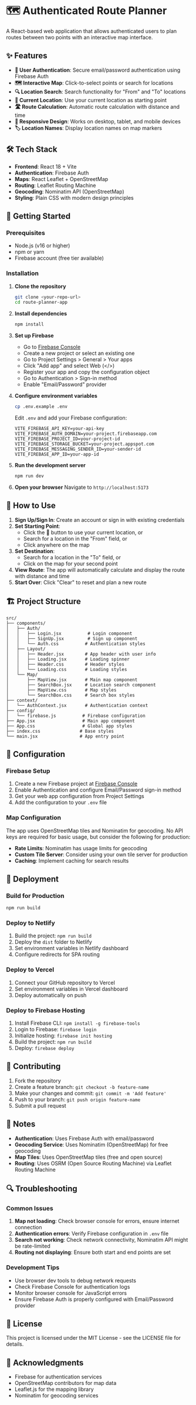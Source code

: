 # 🗺️ Authenticated Route Planner

A React-based web application that allows authenticated users to plan routes between two points with an interactive map interface.

## ✨ Features

- **🔐 User Authentication**: Secure email/password authentication using Firebase Auth
- **🗺️ Interactive Map**: Click-to-select points or search for locations
- **🔍 Location Search**: Search functionality for "From" and "To" locations
- **📍 Current Location**: Use your current location as starting point
- **🛣️ Route Calculation**: Automatic route calculation with distance and time
- **📱 Responsive Design**: Works on desktop, tablet, and mobile devices
- **🏷️ Location Names**: Display location names on map markers

## 🛠️ Tech Stack

- **Frontend**: React 18 + Vite
- **Authentication**: Firebase Auth
- **Maps**: React Leaflet + OpenStreetMap
- **Routing**: Leaflet Routing Machine
- **Geocoding**: Nominatim API (OpenStreetMap)
- **Styling**: Plain CSS with modern design principles

## 🚀 Getting Started

### Prerequisites

- Node.js (v16 or higher)
- npm or yarn
- Firebase account (free tier available)

### Installation

1. **Clone the repository**
   ```bash
   git clone <your-repo-url>
   cd route-planner-app
   ```

2. **Install dependencies**
   ```bash
   npm install
   ```

3. **Set up Firebase**
   - Go to [Firebase Console](https://console.firebase.google.com)
   - Create a new project or select an existing one
   - Go to Project Settings > General > Your apps
   - Click "Add app" and select Web (</>) 
   - Register your app and copy the configuration object
   - Go to Authentication > Sign-in method
   - Enable "Email/Password" provider

4. **Configure environment variables**
   ```bash
   cp .env.example .env
   ```
   
   Edit `.env` and add your Firebase configuration:
   ```env
   VITE_FIREBASE_API_KEY=your-api-key
   VITE_FIREBASE_AUTH_DOMAIN=your-project.firebaseapp.com
   VITE_FIREBASE_PROJECT_ID=your-project-id
   VITE_FIREBASE_STORAGE_BUCKET=your-project.appspot.com
   VITE_FIREBASE_MESSAGING_SENDER_ID=your-sender-id
   VITE_FIREBASE_APP_ID=your-app-id
   ```

5. **Run the development server**
   ```bash
   npm run dev
   ```

6. **Open your browser**
   Navigate to `http://localhost:5173`

## 📖 How to Use

1. **Sign Up/Sign In**: Create an account or sign in with existing credentials
2. **Set Starting Point**: 
   - Click the 📍 button to use your current location, or
   - Search for a location in the "From" field, or
   - Click anywhere on the map
3. **Set Destination**:
   - Search for a location in the "To" field, or
   - Click on the map for your second point
4. **View Route**: The app will automatically calculate and display the route with distance and time
5. **Start Over**: Click "Clear" to reset and plan a new route

## 🏗️ Project Structure

```
src/
├── components/
│   ├── Auth/
│   │   ├── Login.jsx          # Login component
│   │   ├── SignUp.jsx         # Sign up component
│   │   └── Auth.css          # Authentication styles
│   ├── Layout/
│   │   ├── Header.jsx        # App header with user info
│   │   ├── Loading.jsx       # Loading spinner
│   │   ├── Header.css        # Header styles
│   │   └── Loading.css       # Loading styles
│   └── Map/
│       ├── MapView.jsx       # Main map component
│       ├── SearchBox.jsx     # Location search component
│       ├── MapView.css       # Map styles
│       └── SearchBox.css     # Search box styles
├── context/
│   └── AuthContext.jsx       # Authentication context
├── config/
│   └── firebase.js          # Firebase configuration
├── App.jsx                  # Main app component
├── App.css                  # Global app styles
├── index.css               # Base styles
└── main.jsx                # App entry point
```

## 🔧 Configuration

### Firebase Setup

1. Create a new Firebase project at [Firebase Console](https://console.firebase.google.com)
2. Enable Authentication and configure Email/Password sign-in method
3. Get your web app configuration from Project Settings
4. Add the configuration to your `.env` file

### Map Configuration

The app uses OpenStreetMap tiles and Nominatim for geocoding. No API keys are required for basic usage, but consider the following for production:

- **Rate Limits**: Nominatim has usage limits for geocoding
- **Custom Tile Server**: Consider using your own tile server for production
- **Caching**: Implement caching for search results

## 🚀 Deployment

### Build for Production

```bash
npm run build
```

### Deploy to Netlify

1. Build the project: `npm run build`
2. Deploy the `dist` folder to Netlify
3. Set environment variables in Netlify dashboard
4. Configure redirects for SPA routing

### Deploy to Vercel

1. Connect your GitHub repository to Vercel
2. Set environment variables in Vercel dashboard
3. Deploy automatically on push

### Deploy to Firebase Hosting

1. Install Firebase CLI: `npm install -g firebase-tools`
2. Login to Firebase: `firebase login`
3. Initialize hosting: `firebase init hosting`
4. Build the project: `npm run build`
5. Deploy: `firebase deploy`

## 🤝 Contributing

1. Fork the repository
2. Create a feature branch: `git checkout -b feature-name`
3. Make your changes and commit: `git commit -m 'Add feature'`
4. Push to your branch: `git push origin feature-name`
5. Submit a pull request

## 📝 Notes

- **Authentication**: Uses Firebase Auth with email/password
- **Geocoding Service**: Uses Nominatim (OpenStreetMap) for free geocoding
- **Map Tiles**: Uses OpenStreetMap tiles (free and open source)
- **Routing**: Uses OSRM (Open Source Routing Machine) via Leaflet Routing Machine

## 🔍 Troubleshooting

### Common Issues

1. **Map not loading**: Check browser console for errors, ensure internet connection
2. **Authentication errors**: Verify Firebase configuration in `.env` file
3. **Search not working**: Check network connectivity, Nominatim API might be rate-limited
4. **Routing not displaying**: Ensure both start and end points are set

### Development Tips

- Use browser dev tools to debug network requests
- Check Firebase Console for authentication logs
- Monitor browser console for JavaScript errors
- Ensure Firebase Auth is properly configured with Email/Password provider

## 📄 License

This project is licensed under the MIT License - see the LICENSE file for details.

## 🙏 Acknowledgments

- Firebase for authentication services
- OpenStreetMap contributors for map data
- Leaflet.js for the mapping library
- Nominatim for geocoding services